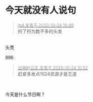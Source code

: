 # 今天就没有人说句


<div class="quote"><blockquote><font size="2"><a href="https://www.hostloc.com/forum.php?mod=redirect&amp;goto=findpost&amp;pid=9344790&amp;ptid=757888" target="_blank"><font color="#999999">ip4 发表于 2020-10-24 10:49</font></a></font><br />
捋了捋为数不多的头发</blockquote></div><br />
头秃<img id="aimg_qNp0L" onclick="zoom(this, this.src, 0, 0, 0)" class="zoom" src="https://cdn.jsdelivr.net/gh/hishis/forum-master/public/images/patch.gif" onmouseover="img_onmouseoverfunc(this)" onload="thumbImg(this)" border="0" alt="" />

996

<div class="quote"><blockquote><font size="2"><a href="https://www.hostloc.com/forum.php?mod=redirect&amp;goto=findpost&amp;pid=9344816&amp;ptid=757888" target="_blank"><font color="#999999">战神赵日天 发表于 2020-10-24 10:52</font></a></font><br />
赶紧多发点1024资源才是王道</blockquote></div><br />
<img src="static/image/smiley/default/lol.gif" smilieid="12" border="0" alt="" />

今天是什么节日啊？
